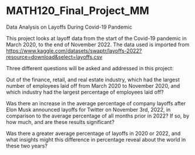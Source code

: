 # MATH120_Final_Project_MM
Data Analysis on Layoffs During Covid-19 Pandemic


This project looks at layoff data from the start of the Covid-19 pandemic in March 2020, to the end of November 2022.
The data used is imported from https://www.kaggle.com/datasets/swaptr/layoffs-2022?resource=download&select=layoffs.csv 

Three different questions will be asked and addressed in this project: 

Out of the finance, retail, and real estate industry, which had the largest number of employees laid off from March 2020 to November 2020, and which industry had the largest percentage of employees laid off?

Was there an increase in the average percentage of company layoffs after Elon Musk announced layoffs for Twitter on November 3rd, 2022, in comparison to the average percentage of all months prior in 2022? If so, by how much, and are these results significant?

Was there a greater average percentage of layoffs in 2020 or 2022, and what insights might this difference in percentage reveal about the world in these two years?



